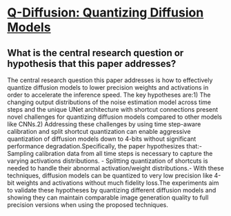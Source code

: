 # [Q-Diffusion: Quantizing Diffusion Models](https://arxiv.org/abs/2302.04304)

## What is the central research question or hypothesis that this paper addresses?

The central research question this paper addresses is how to effectively quantize diffusion models to lower precision weights and activations in order to accelerate the inference speed. The key hypotheses are:1) The changing output distributions of the noise estimation model across time steps and the unique UNet architecture with shortcut connections present novel challenges for quantizing diffusion models compared to other models like CNNs.2) Addressing these challenges by using time step-aware calibration and split shortcut quantization can enable aggressive quantization of diffusion models down to 4-bits without significant performance degradation.Specifically, the paper hypothesizes that:- Sampling calibration data from all time steps is necessary to capture the varying activations distributions. - Splitting quantization of shortcuts is needed to handle their abnormal activation/weight distributions.- With these techniques, diffusion models can be quantized to very low precision like 4-bit weights and activations without much fidelity loss.The experiments aim to validate these hypotheses by quantizing different diffusion models and showing they can maintain comparable image generation quality to full precision versions when using the proposed techniques.
